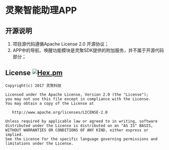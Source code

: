 # 灵聚智能助理APP

## 开源说明
1. 项目源代码遵循Apache License 2.0 开源协议；
2. APP中的导航、唤醒功能模块是灵聚SDK提供的附加服务，并不属于开源代码部分；


## License [![Hex.pm](https://img.shields.io/hexpm/l/plug.svg)](https://www.apache.org/licenses/LICENSE-2.0)
~~~
Copyright(c) 2017 灵聚科技

Licensed under the Apache License, Version 2.0 (the "License");
you may not use this file except in compliance with the License.
You may obtain a copy of the License at

   http://www.apache.org/licenses/LICENSE-2.0

Unless required by applicable law or agreed to in writing, software
distributed under the License is distributed on an "AS IS" BASIS,
WITHOUT WARRANTIES OR CONDITIONS OF ANY KIND, either express or implied.
See the License for the specific language governing permissions and
limitations under the License.
~~~
